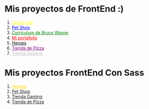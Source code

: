 
<h1>Mis proyectos de FrontEnd :)</h1>

<ol>
  <li><a href='https://erasmoh24.github.io/Front_End/LemonPie' style='color:yellow;'>Lemon pie</a></li>
  <li><a href='https://erasmoh24.github.io/Front_End/petShop' style='color:blue;'>Pet Shop</a></li>
  <li><a href='https://erasmoh24.github.io/Front_End/curriculum' style='color:green;'>Curriculum de Bruce Wayne</a></li>
  <li><a href='https://erasmoh24.github.io/Front_End/CvPropio' style='color:red;'>Mi portafolio</a></li>
  <li><a href='https://erasmoh24.github.io/Front_End/Heroes' style='color:black;'>Heroes</a></li>
  <li><a href='https://erasmoh24.github.io/Front_End/tiendaPizza' style='color:purple;'>Tienda de Pizza</a></li>
  <li><a href='https://erasmoh24.github.io/Front_End/tiendaGaming' style='color:silver'>Tienda Gaming</a></li>
</ol>

<h1>Mis proyectos FrontEnd Con Sass</h1>

<ol>

  <li><a href="https://erasmoh24.github.io/Front_End/HeroesSass" style='color:gold'>Heroes</a></li>
  <li><a href="https://erasmoh24.github.io/Front_End/petShopSass">Pet Shop</a></li>
  <li><a href="https://erasmoh24.github.io/Front_End/tiendaGamingSass">Tienda Gaming</a></li>
  <li><a href="https://erasmoh24.github.io/Front_End/tiendaPizzaSass">Tienda de Pizza</a></li>
</ol>
